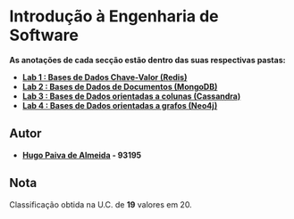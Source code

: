 # Introdução à Engenharia de Software

**As anotações de cada secção estão dentro das suas respectivas pastas:**

-   [**Lab 1 : Bases de Dados Chave-Valor (Redis)**](./lab-1) 
-   [**Lab 2 : Bases de Dados de Documentos (MongoDB)**](./lab-2) 
-   [**Lab 3 : Bases de Dados orientadas a colunas (Cassandra)**](./lab-3) 
-   [**Lab 4 : Bases de Dados orientadas a grafos (Neo4j)**](./lab-3) 


## Autor

 - **[Hugo Paiva de Almeida](https://github.com/hugofpaiva) - 93195**

## Nota

Classificação obtida na U.C. de **19** valores em 20.
